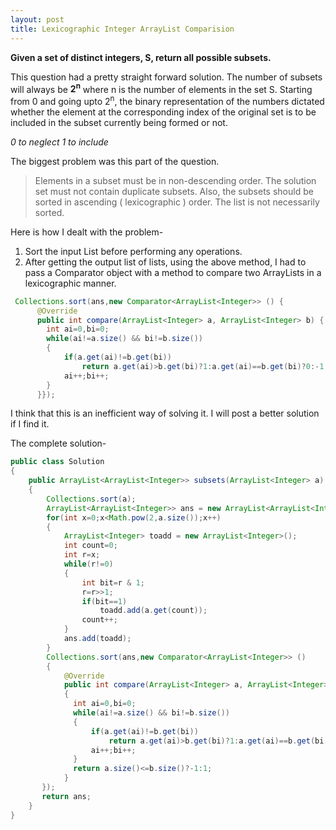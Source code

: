 ```yaml
---
layout: post
title: Lexicographic Integer ArrayList Comparision
---
```

__Given a set of distinct integers, S, return all possible subsets.__

This question had a pretty straight forward solution. The number of subsets will always be __2<sup>n</sup>__ where n is the number of elements in the set S.
Starting from 0 and going upto 2<sup>n</sup>, the binary representation of the numbers dictated whether the element at the corresponding index of the original set is to be included in the subset currently being formed or not.

_0 to neglect_
_1 to include_

The biggest problem was this part of the question.

>Elements in a subset must be in non-descending order.
>The solution set must not contain duplicate subsets.
>Also, the subsets should be sorted in ascending ( lexicographic ) order.
>The list is not necessarily sorted.

Here is how I dealt with the problem-
1. Sort the input List before performing any operations.
2. After getting the output list of lists, using the above method, I had to pass a Comparator object with a method to compare two ArrayLists in a lexicographic manner.

``` Java
 Collections.sort(ans,new Comparator<ArrayList<Integer>> () {
      @Override
      public int compare(ArrayList<Integer> a, ArrayList<Integer> b) {
        int ai=0,bi=0;
        while(ai!=a.size() && bi!=b.size())
        {
            if(a.get(ai)!=b.get(bi))
                return a.get(ai)>b.get(bi)?1:a.get(ai)==b.get(bi)?0:-1;
            ai++;bi++;
        }
      }});
```
I think that this is an inefficient way of solving it. I will post a better solution if I find it.

The complete solution-

``` Java
public class Solution 
{
	public ArrayList<ArrayList<Integer>> subsets(ArrayList<Integer> a)
	{
	    Collections.sort(a);
	    ArrayList<ArrayList<Integer>> ans = new ArrayList<ArrayList<Integer>>();
	    for(int x=0;x<Math.pow(2,a.size());x++)
	    {
	        ArrayList<Integer> toadd = new ArrayList<Integer>();
	        int count=0;
	        int r=x;
	        while(r!=0)
	        {
	            int bit=r & 1;
	            r=r>>1;
	            if(bit==1)
	                toadd.add(a.get(count));
	            count++;
	        }
	        ans.add(toadd);
	    }
	    Collections.sort(ans,new Comparator<ArrayList<Integer>> () 
	    {
	        @Override
	        public int compare(ArrayList<Integer> a, ArrayList<Integer> b) 
	        {
	          int ai=0,bi=0;
	          while(ai!=a.size() && bi!=b.size())
	          {
	              if(a.get(ai)!=b.get(bi))
	                  return a.get(ai)>b.get(bi)?1:a.get(ai)==b.get(bi)?0:-1;
	              ai++;bi++;
	          }
	          return a.size()<=b.size()?-1:1;
	        }
	   });
	   return ans;
	}	
}
```
